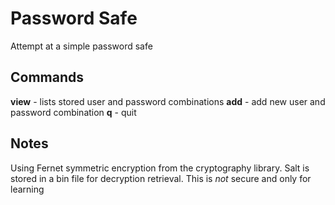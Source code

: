 # Password Safe
Attempt at a simple password safe

## Commands
**view** - lists stored user and password combinations
**add** - add new user and password combination
**q** - quit

## Notes
Using Fernet symmetric encryption from the cryptography library. Salt is stored in a bin file for decryption retrieval. This is _not_ secure and only for learning 
